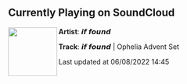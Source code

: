 ## Currently Playing on SoundCloud

[<img align="left" width="100" src="https://i1.sndcdn.com/artworks-hmU1PIVU6y9gEUdA-zZTrZA-t500x500.jpg">](https://soundcloud.com/iffoundmusic/ophelia-advent-set)

**Artist**: 𝙞𝙛 𝙛𝙤𝙪𝙣𝙙 

**Track**: 𝙞𝙛 𝙛𝙤𝙪𝙣𝙙 | Ophelia Advent Set

Last updated at 06/08/2022 14:45
